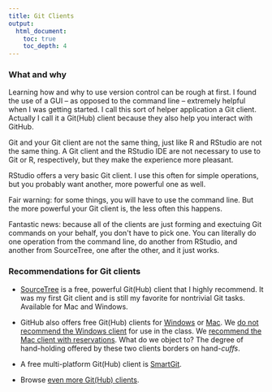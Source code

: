 ```yaml
---
title: Git Clients
output:
  html_document:
    toc: true
    toc_depth: 4
---
```


### What and why

Learning how and why to use version control can be rough at first. I found the use of a GUI – as opposed to the command line – extremely helpful when I was getting started. I call this sort of helper application a Git client. Actually I call it a Git(Hub) client because they also help you interact with GitHub.

Git and your Git client are not the same thing, just like R and RStudio are not the same thing. A Git client and the RStudio IDE are not necessary to use to Git or R, respectively, but they make the experience more pleasant.

RStudio offers a very basic Git client. I use this often for simple operations, but you probably want another, more powerful one as well.

Fair warning: for some things, you will have to use the command line. But the more powerful your Git client is, the less often this happens.

Fantastic news: because all of the clients are just forming and exectuing Git commands on your behalf, you don't have to pick one. You can literally do one operation from the command line, do another from RStudio, and another from SourceTree, one after the other, and it just works.

### Recommendations for Git clients

* [SourceTree](http://www.sourcetreeapp.com) is a free, powerful Git(Hub) client that I highly recommend. It was my first Git client and is still my favorite for nontrivial Git tasks. Available for Mac and Windows.

* GitHub also offers free Git(Hub) clients for [Windows](https://windows.github.com/) or [Mac](https://mac.github.com/). We [do not recommend the Windows client](git01_git-install.html#git-installation-windows) for use in the class. We [recommend the Mac client with reservations](git01_git-install.html#git-installation-mac). What do we object to? The degree of hand-holding offered by these two clients borders on hand-*cuffs*.

* A free multi-platform Git(Hub) client is [SmartGit](http://www.syntevo.com/smartgit/).

* Browse [even more Git(Hub) clients](http://git-scm.com/downloads/guis).